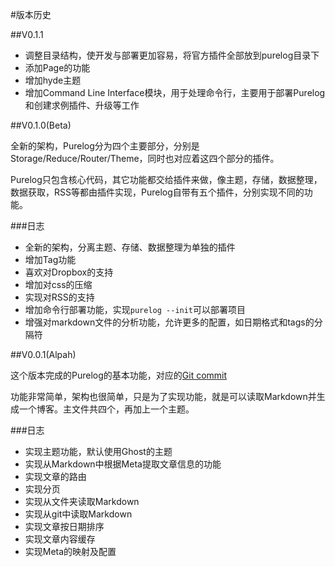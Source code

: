 #版本历史

##V0.1.1
* 调整目录结构，使开发与部署更加容易，将官方插件全部放到purelog目录下
* 添加Page的功能
* 增加hyde主题
* 增加Command Line Interface模块，用于处理命令行，主要用于部署Purelog和创建求例插件、升级等工作

##V0.1.0(Beta)

全新的架构，Purelog分为四个主要部分，分别是Storage/Reduce/Router/Theme，同时也对应着这四个部分的插件。

Purelog只包含核心代码，其它功能都交给插件来做，像主题，存储，数据整理，数据获取，RSS等都由插件实现，Purelog自带有五个插件，分别实现不同的功能。

###日志

* 全新的架构，分离主题、存储、数据整理为单独的插件
* 增加Tag功能
* 喜欢对Dropbox的支持
* 增加对css的压缩
* 实现对RSS的支持
* 增加命令行部署功能，实现`purelog --init`可以部署项目
* 增强对markdown文件的分析功能，允许更多的配置，如日期格式和tags的分隔符

##V0.0.1(Alpah)


这个版本完成的Purelog的基本功能，对应的[Git commit](https://github.com/conis/Purelog/tree/a5ca382b1df4c5d23fbbc76d2263516b9598bb3d)

功能非常简单，架构也很简单，只是为了实现功能，就是可以读取Markdown并生成一个博客。主文件共四个，再加上一个主题。

###日志

* 实现主题功能，默认使用Ghost的主题
* 实现从Markdown中根据Meta提取文章信息的功能
* 实现文章的路由
* 实现分页
* 实现从文件夹读取Markdown
* 实现从git中读取Markdown
* 实现文章按日期排序
* 实现文章内容缓存
* 实现Meta的映射及配置